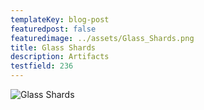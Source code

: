 ```yaml
---
templateKey: blog-post
featuredpost: false
featuredimage: ../assets/Glass_Shards.png
title: Glass Shards
description: Artifacts
testfield: 236
---
```

![Glass Shards](../assets/Glass_Shards.png)